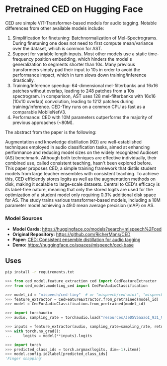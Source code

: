 # Pretrained CED on Hugging Face

CED are simple ViT-Transformer-based models for audio tagging. Notable differences from other available models include:
1. Simplification for finetuning: Batchnormalization of Mel-Spectrograms. During finetuning one does not need to first compute mean/variance over the dataset, which is common for AST.
1. Support for variable length inputs. Most other models use a static time-frequency position embedding, which hinders the model's generalization to segments shorter than 10s. Many previous transformers simply pad their input to 10s in order to avoid the performance impact, which in turn slows down training/inference drastically.
1. Training/Inference speedup: 64-dimensional mel-filterbanks and 16x16 patches without overlap, leading to 248 patches from a 10s spectrogram. In comparison, AST uses 128 mel-filterbanks with 16x16 (10x10 overlap) convolution, leading to 1212 patches during training/inference. CED-Tiny runs on a common CPU as fast as a comparable MobileNetV3.
1. Performance: CED with 10M parameters outperforms the majority of previous approaches (~80M).

The abstract from the paper is the following:

Augmentation and knowledge distillation (KD) are well-established techniques employed in audio classification tasks, aimed at enhancing performance and reducing model sizes on the widely recognized Audioset (AS) benchmark. Although both techniques are effective individually, their combined use, called consistent teaching, hasn't been explored before. This paper proposes CED, a simple training framework that distils student models from large teacher ensembles with consistent teaching. To achieve this, CED efficiently stores logits as well as the augmentation methods on disk, making it scalable to large-scale datasets. Central to CED's efficacy is its label-free nature, meaning that only the stored logits are used for the optimization of a student model only requiring 0.3\% additional disk space for AS. The study trains various transformer-based models, including a 10M parameter model achieving a 49.0 mean average precision (mAP) on AS.

### Model Sources

- **Model Cards:** https://huggingface.co/models?search=mispeech%2Fced
- **Original Repository:** https://github.com/RicherMans/CED
- **Paper:** [CED: Consistent ensemble distillation for audio tagging](https://arxiv.org/abs/2308.11957)
- **Demo:** https://huggingface.co/spaces/mispeech/ced-base

## Uses

```bash
pip install -r requirements.txt
```

```python
>>> from ced_model.feature_extraction_ced import CedFeatureExtractor
>>> from ced_model.modeling_ced import CedForAudioClassification

>>> model_id = "mispeech/ced-tiny"  # or "mispeech/ced-mini", "mispeech/ced-small", "mispeech/ced-base"
>>> feature_extractor = CedFeatureExtractor.from_pretrained(model_id)
>>> model = CedForAudioClassification.from_pretrained(model_id)

>>> import torchaudio
>>> audio, sampling_rate = torchaudio.load("resources/JeD5V5aaaoI_931_932.wav")

>>> inputs = feature_extractor(audio, sampling_rate=sampling_rate, return_tensors="pt")
>>> with torch.no_grad():
...     logits = model(**inputs).logits

>>> import torch
>>> predicted_class_ids = torch.argmax(logits, dim=-1).item()
>>> model.config.id2label[predicted_class_ids]
'Finger snapping'
```

